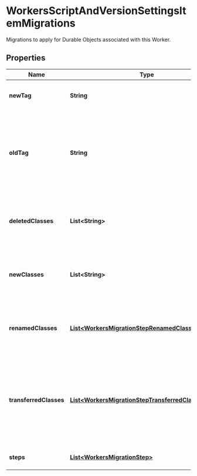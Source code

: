 

# WorkersScriptAndVersionSettingsItemMigrations

Migrations to apply for Durable Objects associated with this Worker. 

## Properties

| Name | Type | Description | Notes |
|------------ | ------------- | ------------- | -------------|
|**newTag** | **String** | Tag to set as the latest migration tag. |  [optional] |
|**oldTag** | **String** | Tag used to verify against the latest migration tag for this Worker. If they don&#39;t match, the upload is rejected. |  [optional] |
|**deletedClasses** | **List&lt;String&gt;** | A list of classes to delete Durable Object namespaces from. |  [optional] |
|**newClasses** | **List&lt;String&gt;** | A list of classes to create Durable Object namespaces from. |  [optional] |
|**renamedClasses** | [**List&lt;WorkersMigrationStepRenamedClassesInner&gt;**](WorkersMigrationStepRenamedClassesInner.md) | A list of classes with Durable Object namespaces that were renamed. |  [optional] |
|**transferredClasses** | [**List&lt;WorkersMigrationStepTransferredClassesInner&gt;**](WorkersMigrationStepTransferredClassesInner.md) | A list of transfers for Durable Object namespaces from a different Worker and class to a class defined in this Worker. |  [optional] |
|**steps** | [**List&lt;WorkersMigrationStep&gt;**](WorkersMigrationStep.md) | Migrations to apply in order. |  [optional] |



